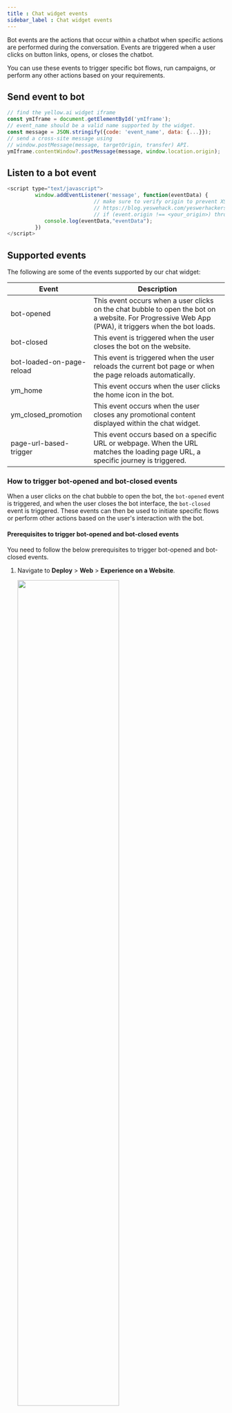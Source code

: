 ```yaml
---
title : Chat widget events
sidebar_label : Chat widget events
---
```


Bot events are the actions that occur within a chatbot when specific actions are performed during the conversation. Events are triggered when a user clicks on button links, opens, or closes the chatbot.

You can use these events to trigger specific bot flows, run campaigns, or perform any other actions based on your requirements.

## Send event to bot

```js
// find the yellow.ai widget iframe
const ymIframe = document.getElementById('ymIframe');
// event_name should be a valid name supported by the widget.
const message = JSON.stringify({code: 'event_name', data: {...}});
// send a cross-site message using 
// window.postMessage(message, targetOrigin, transfer) API.
ymIframe.contentWindow?.postMessage(message, window.location.origin);
```

## Listen to a bot event

```js
<script type="text/javascript">
         window.addEventListener('message', function(eventData) {
							// make sure to verify origin to prevent XSS attacks.
							// https://blog.yeswehack.com/yeswerhackers/introduction-postmessage-vulnerabilities/
							// if (event.origin !== <your_origin>) throw new Error('Message not allowed");
            console.log(eventData,"eventData");
         })
</script>
```

## Supported events

The following are some of the events supported by our chat widget:

| Event | Description |
|--------|---------------|
| bot-opened |  This event occurs when a user clicks on the chat bubble to open the bot on a website. For Progressive Web App (PWA), it triggers when the bot loads. |
| bot-closed | This event is triggered when the user closes the bot on the website.|
| bot-loaded-on-page-reload | This event is triggered  when the user reloads the current bot page or when the page reloads automatically. |
| ym_home | This event occurs when the user clicks the home icon in the bot. |
| ym_closed_promotion | This event occurs when the user closes any promotional content displayed within the chat widget. |
| page-url-based-trigger | This event occurs based on a specific URL or webpage. When the URL matches the loading page URL, a specific journey is triggered.|


### How to trigger bot-opened and bot-closed events

When a user clicks on the chat bubble to open the bot, the `bot-opened` event is triggered, and when the user closes the bot interface, the `bot-closed` event is triggered. These events can then be used to initiate specific flows or perform other actions based on the user's interaction with the bot.

#### Prerequisites to trigger bot-opened and bot-closed events

You need to follow the below prerequisites to trigger bot-opened and bot-closed events.

1. Navigate to **Deploy** > **Web** > **Experience on a Website**.

     <img src="https://imgur.com/tTJJYgQ.png" width="70%"/>
     
2. On the live chatbot page, **right-click** > **Inspect** > **Network tab**.

    ![](https://imgur.com/TWyhnPO.png)
    
3. To view the API call details, **Refresh** your page and select **bot-load-details**.

    ![](https://imgur.com/Br4Hp7q.png)
    
4. Expand the skin of the widget to see that `sendEventOnOpen` and `sendEventOnClose` options are set to true.

     ![](https://imgur.com/soC1CBK.png)
     
#### Trigger bot-opened and bot-closed events
     
To trigger bot-opened and bot-closed events, follow these steps:
       
1. Select the respective environment and go to **Studio** > **Event** > **Widget**.

    ![](https://imgur.com/klf1W9f.png)
    
:::note
In the Live environment, you cannot enable the events.
:::    
    
2. Navigate to the **bot-opened** and **bot-closed** events, click on the **More options** icon > **Activate**.

    ![](https://imgur.com/QeTrWwP.png)
    
3. Go **Build** > select the flow for which you want to trigger the event > select the start trigger as **Event** and include either bot-opened or bot-closed event in the start node based on your preferred choice.

    ![](https://imgur.com/NeCOJPE.png)
    
4. Refresh the Live bot page and open the bot to view the triggered flow based on the selected event.

   ![](https://imgur.com/NFNrOfs.png)
